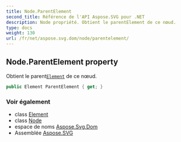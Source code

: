 ```yaml
---
title: Node.ParentElement
second_title: Référence de l'API Aspose.SVG pour .NET
description: Node propriété. Obtient le parentElement de ce nœud.
type: docs
weight: 130
url: /fr/net/aspose.svg.dom/node/parentelement/
---
```

## Node.ParentElement property

Obtient le parent[`Element`](../../element/) de ce nœud.

```csharp
public Element ParentElement { get; }
```

### Voir également

* class [Element](../../element/)
* class [Node](../)
* espace de noms [Aspose.Svg.Dom](../../node/)
* Assemblée [Aspose.SVG](../../../)


